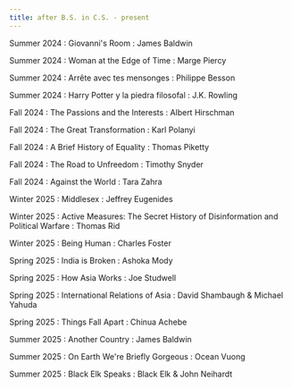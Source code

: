 ```yaml
---
title: after B.S. in C.S. - present
---
```


Summer 2024
  : Giovanni's Room
    : James Baldwin

Summer 2024
  : Woman at the Edge of Time
    : Marge Piercy

Summer 2024
  : Arrête avec tes mensonges
    : Philippe Besson

Summer 2024
  : Harry Potter y la piedra filosofal
    : J.K. Rowling

Fall 2024
  : The Passions and the Interests
    : Albert Hirschman

Fall 2024
  : The Great Transformation
    : Karl Polanyi

Fall 2024
  : A Brief History of Equality
    : Thomas Piketty

Fall 2024
  : The Road to Unfreedom
    : Timothy Snyder

Fall 2024
  : Against the World
    : Tara Zahra

Winter 2025
  : Middlesex
    : Jeffrey Eugenides

Winter 2025
  : Active Measures\: The Secret History of Disinformation and Political Warfare
    : Thomas Rid

Winter 2025
  : Being Human
    : Charles Foster

Spring 2025
  : India is Broken
    : Ashoka Mody

Spring 2025
  : How Asia Works
    : Joe Studwell

Spring 2025
  : International Relations of Asia
    : David Shambaugh & Michael Yahuda

Spring 2025
  : Things Fall Apart
    : Chinua Achebe

Summer 2025
  : Another Country
    : James Baldwin
  
Summer 2025
  : On Earth We're Briefly Gorgeous
    : Ocean Vuong

Summer 2025
  : Black Elk Speaks
    : Black Elk & John Neihardt




[comment]: <> (Oct 8)

[comment]: <> (: **Lab**{: .label .label-purple } [Resizing Arrays]&#40;#&#41;)

